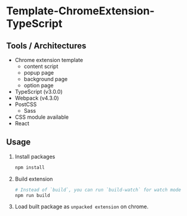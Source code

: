 # Template-ChromeExtension-TypeScript


## Tools / Architectures

- Chrome extension template
	- content script
	- popup page
	- background page
	- option page
- TypeScript (v3.0.0)
- Webpack (v4.3.0)
- PostCSS
    - Sass
- CSS module available
- React


## Usage

1. Install packages

	```bash
	npm install
	```

2. Build extension

	```bash
	# Instead of `build`, you can run `build-watch` for watch mode
	npm run build 
	```

3. Load built package as `unpacked extension` on chrome.
